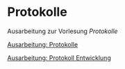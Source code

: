 Protokolle
==========

Ausarbeitung zur Vorlesung *Protokolle*

[Ausarbeitung: Protokolle](ausarbeitung.md)

[Ausarbeitung: Protokoll Entwicklung](protocol-engineering.md)
